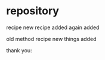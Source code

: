 # repository
recipe
new recipe added
again added



old method recipe 
new things added

thank you:


